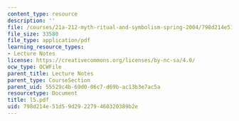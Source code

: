 ```yaml
---
content_type: resource
description: ''
file: /courses/21a-212-myth-ritual-and-symbolism-spring-2004/798d214e51d59d292279460320389b2e_l5.pdf
file_size: 33580
file_type: application/pdf
learning_resource_types:
- Lecture Notes
license: https://creativecommons.org/licenses/by-nc-sa/4.0/
ocw_type: OCWFile
parent_title: Lecture Notes
parent_type: CourseSection
parent_uid: 55529c4b-69d0-06c7-d69b-ac13b3e7ac5a
resourcetype: Document
title: l5.pdf
uid: 798d214e-51d5-9d29-2279-460320389b2e
---
```


